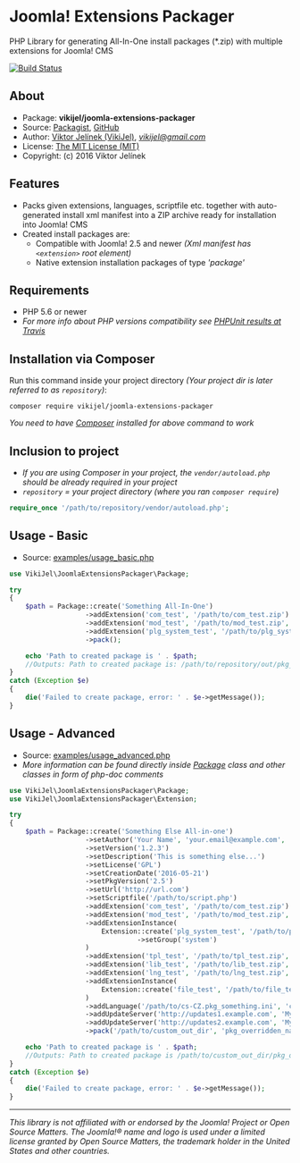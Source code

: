 #   Joomla! Extensions Packager
PHP Library for generating All-In-One install packages (*.zip) with multiple extensions for Joomla! CMS

[![Build Status](https://travis-ci.org/vikijel/joomla-extensions-packager.svg?branch=master)](https://travis-ci.org/vikijel/joomla-extensions-packager)

##  About
-   Package: **vikijel/joomla-extensions-packager**
-   Source: [Packagist](https://packagist.org/packages/vikijel/joomla-extensions-packager), [GitHub](https://github.com/vikijel/joomla-extensions-packager)
-   Author: [Viktor Jelínek (VikiJel)](http://www.vikijel.cz), *<vikijel@gmail.com>*
-   License: [The MIT License (MIT)](LICENSE.txt)
-   Copyright: (c) 2016 Viktor Jelínek

##  Features
-   Packs given extensions, languages, scriptfile etc. together with auto-generated install xml manifest into a ZIP archive ready for installation into Joomla! CMS
-   Created install packages are: 
    -   Compatible with Joomla! 2.5 and newer *(Xml manifest has `<extension>` root element)*
    -   Native extension installation packages of type *'package'*

##  Requirements
-   PHP 5.6 or newer
-   *For more info about PHP versions compatibility see [PHPUnit results at Travis](https://travis-ci.org/vikijel/joomla-extensions-packager)*

##  Installation via Composer
Run this command inside your project directory *(Your project dir is later referred to as `repository`)*: 
```
composer require vikijel/joomla-extensions-packager
```

*You need to have [Composer](https://getcomposer.org/) installed for above command to work*

##  Inclusion to project
-   *If you are using Composer in your project, the `vendor/autoload.php` should be already required in your project*
-   *`repository` = your project directory (where you ran `composer require`)*

```php
require_once '/path/to/repository/vendor/autoload.php'; 
```

##  Usage  - Basic
-   Source: [examples/usage_basic.php](examples/usage_basic.php)

```php
use VikiJel\JoomlaExtensionsPackager\Package;

try
{
	$path = Package::create('Something All-In-One')
	               ->addExtension('com_test', '/path/to/com_test.zip')
	               ->addExtension('mod_test', '/path/to/mod_test.zip', 'module', 'site')
	               ->addExtension('plg_system_test', '/path/to/plg_system_test.zip', 'plugin', null, 'system')
	               ->pack();

	echo 'Path to created package is ' . $path; 
	//Outputs: Path to created package is: /path/to/repository/out/pkg_something_all_in_one-1.0.0.zip
}
catch (Exception $e)
{
	die('Failed to create package, error: ' . $e->getMessage());
}
```

##  Usage - Advanced
-   Source: [examples/usage_advanced.php](examples/usage_advanced.php)
-   *More information can be found directly inside [Package](src/Package.php) class and other classes in form of php-doc comments*

```php
use VikiJel\JoomlaExtensionsPackager\Package;
use VikiJel\JoomlaExtensionsPackager\Extension;

try
{
	$path = Package::create('Something Else All-in-one')
	               ->setAuthor('Your Name', 'your.email@example.com', 'http://your.domain.example.com')
	               ->setVersion('1.2.3')
	               ->setDescription('This is something else...')
	               ->setLicense('GPL')
	               ->setCreationDate('2016-05-21')
	               ->setPkgVersion('2.5')
	               ->setUrl('http://url.com')
	               ->setScriptfile('/path/to/script.php')
	               ->addExtension('com_test', '/path/to/com_test.zip')
	               ->addExtension('mod_test', '/path/to/mod_test.zip', 'module', 'site')
	               ->addExtensionInstance(
		               Extension::create('plg_system_test', '/path/to/plg_system_test.zip', 'plugin')
		                        ->setGroup('system')
	               )
	               ->addExtension('tpl_test', '/path/to/tpl_test.zip', 'template', 'admin')
	               ->addExtension('lib_test', '/path/to/lib_test.zip', 'library')
	               ->addExtension('lng_test', '/path/to/lng_test.zip', 'language', 'site')
	               ->addExtensionInstance(
		               Extension::create('file_test', '/path/to/file_test.zip', 'file')
	               )
	               ->addLanguage('/path/to/cs-CZ.pkg_something.ini', 'cs-CZ')
	               ->addUpdateServer('http://updates1.example.com', 'My update server 1')
	               ->addUpdateServer('http://updates2.example.com', 'My update server 2', 'collection', 2)
	               ->pack('/path/to/custom_out_dir', 'pkg_overridden_name.zip');

	echo 'Path to created package is ' . $path;
	//Outputs: Path to created package is /path/to/custom_out_dir/pkg_overridden_name.zip
}
catch (Exception $e)
{
	die('Failed to create package, error: ' . $e->getMessage());
}
```

--- 

*This library is not affiliated with or endorsed by the Joomla! Project or Open Source Matters. The Joomla!® name and logo is used under a limited license granted by Open Source Matters, the trademark holder in the United States and other countries.*
